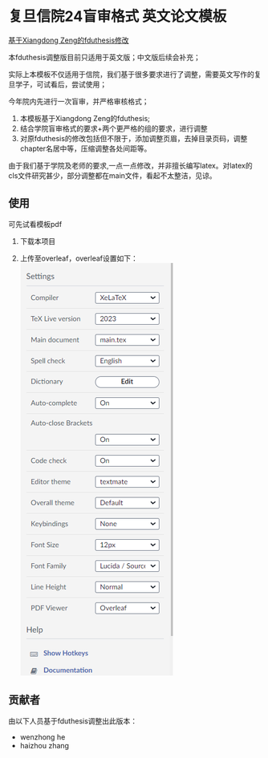 # 复旦信院24盲审格式 英文论文模板


[基于Xiangdong Zeng的fduthesis修改](https://github.com/stone-zeng/fduthesis)


本fduthesis调整版目前只适用于英文版；中文版后续会补充；

实际上本模板不仅适用于信院，我们基于很多要求进行了调整，需要英文写作的复旦学子，可试看后，尝试使用；

今年院内先进行一次盲审，并严格审核格式；


1. 本模板基于Xiangdong Zeng的fduthesis;
2. 结合学院盲审格式的要求+两个更严格的组的要求，进行调整
3. 对原fduthesis的修改包括但不限于，添加调整页眉，去掉目录页码，调整chapter名居中等，压缩调整各处间距等。


由于我们基于学院及老师的要求,一点一点修改，并非擅长编写latex。对latex的cls文件研究甚少，部分调整都在main文件，看起不太整洁，见谅。


## 使用

可先试看模板pdf


1. 下载本项目

2. 上传至overleaf，overleaf设置如下：
![overleaf-setup](overleaf-setup.png)


## 贡献者

由以下人员基于fduthesis调整出此版本：
   * wenzhong he
   * haizhou zhang